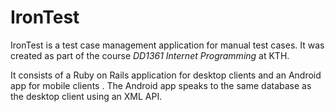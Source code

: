 IronTest
========

IronTest is a test case management application for manual test cases.
It was created as part of the course *DD1361 Internet Programming* at KTH.

It consists of a Ruby on Rails application for desktop clients and an
Android app for mobile clients . The Android app speaks to the same database
as the desktop client using an XML API.
